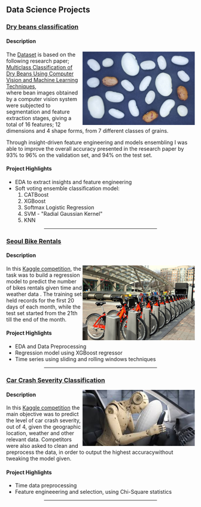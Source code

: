 <style>
    hr {width: 60%;margin-left: auto;margin-right: auto;}
</style>
<title>Omar Safwat</title>
<div>
    <h2>Data Science Projects</h2>
        <h3 style="text-decoration: underline;">
            <a href="https://github.com/Omar-Safwat/DataScience_notebooks/tree/main/dry_beans_classification">Dry beans classification</a>
        </h3> 
        <h4><b>Description</b></h4>
        <img src="images/drybeans.png" width=300 align="right">
        <p>
            The <a href="https://archive.ics.uci.edu/ml/datasets/Dry+Bean+Dataset">Dataset</a> is based on the following research paper;<br>
             <a href="https://doi.org/10.1016/j.compag.2020.105507">Multiclass Classification of Dry Beans Using Computer Vision and Machine Learning Techniques</a>, <br>
            where bean images obtained by a computer vision system were subjected to segmentation and feature extraction stages, giving a total of 16 features; 
            12 dimensions and 4 shape forms, from 7 different classes of grains.
        </p>
        <p>
            Through insight-driven feature engineering and models ensembling I was able to improve the overall accuracy 
            presented in the research paper by 93% to 96% on the validation set, and 94% on the test set.
        </p>
        <h4><b>Project Highlights</b></h4>
        <ul>
            <li>EDA to extract insights and feature engineering</li>
            <li>Soft voting ensemble classification model:
                <ol>
                    <li>CATBoost</li>
                    <li>XGBoost</li>
                    <li>Softmax Logistic Regression</li>
                    <li>SVM - "Radial Gaussian Kernel"</li>
                    <li>KNN</li>
                </ol>
            </li>
        </ul>
    <hr>
        <h3 style="text-decoration: underline;">
            <a href="https://github.com/Omar-Safwat/DataScience_notebooks/tree/main/bike_rentals_competition">Seoul Bike Rentals</a>
        </h3>
        <h4><b>Description</b></h4>
        <img src="images/bikerentals.jpg" width=300 align="right">
        <p>
            In this <a href="https://www.kaggle.com/c/seoul-bike-rental-ai-pro-iti">Kaggle competition</a>, the task was to build a regression model to predict the number of bikes rentals given time and weather data . 
            The training set held records for the first 20 days of each month, while the test set started from the 21th till the end of the month.
         </p>
         <h4><b>Project Highlights</b></h4>
         <ul>
             <li>EDA and Data Preprocessing</li>
             <li>Regression model using XGBoost regressor</li>
             <li>Time series using sliding and rolling windows techniques</li>
         </ul>
    <hr>
        <h3 style="text-decoration: underline;"><a href="https://github.com/Omar-Safwat/DataScience_notebooks/tree/main/Car_crash_severity">Car Crash Severity Classification</a></h3>
        <img src="images/carcrash.jpeg" width=300 align="right">
        <h4><b>Description</b></h4>
        <p>
            In this <a href="https://www.kaggle.com/c/car-crashes-severity-prediction/overview">Kaggle competition</a> the main objective was to predict the level of car crash severity, out of 4, 
            given the geographic location, weather and other relevant data. Competitors were also asked to clean and preprocess the data, 
            in order to output the highest accuracywithout tweaking the model given.
        </p>
        <h4><b>Project Highlights</b></h4>
        <ul>
            <li>Time data preprocessing</li>
            <li>Feature engineeering and selection, using Chi-Square statistics</li>
        </ul>
    <hr>
</div>
